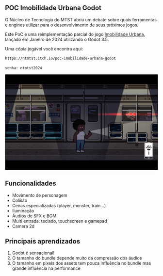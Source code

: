 POC Imobilidade Urbana Godot
---

O Núcleo de Tecnologia do MTST abriu um debate sobre quais
ferramentas e engines utilizar para o desenvolvimento de seus
próximos jogos.

Este PoC é uma reimplementação parcial do jogo [Imobilidade Urbana](https://ntmtst.itch.io/imobilidade-urbana),
lançado em Janeiro de 2024 utilizando o Godot 3.5.

Uma cópia jogável você encontra aqui:

```
https://ntmtst.itch.io/poc-imobilidade-urbana-godot

senha: ntmtst2024
```

![Captura de tela do jogo](screenshot-imobilidade.png)

## Funcionalidades

* Movimento de personagem
* Colisão
* Cenas especializadas (player, monster, train...)
* Iluminação
* Áudios de SFX e BGM
* Multi entrada: teclado, touchscreen e gamepad
* Camera 2d

## Principais aprendizados

1. Godot é sensacional!
1. O tamanho do bundle depende muito da compressão dos áudios
1. O tamanho em pixels dos assets tem pouca influência no bundle mas grande influência na performance

